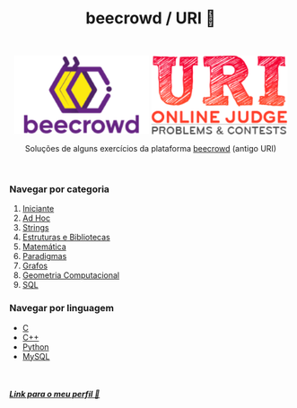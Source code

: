 <h1 align="center">beecrowd / URI 🐝</h1>

&nbsp;

<p align="center">
  <img src="./assets/beecrowd.png" alt="Logo beecrowd" />
  <img src="./assets/uri.png" alt="Logo URI"/>
</p>

<p align="center">Soluções de alguns exercícios da plataforma 
    <a href="https://www.beecrowd.com.br/">beecrowd</a>
    (antigo URI)
</p>

&nbsp;

### Navegar por categoria

1. [Iniciante](https://github.com/heltonricardo/beecrowd-uri/tree/organizando-em-pastas/1-Iniciante)
2. [Ad Hoc](https://github.com/heltonricardo/beecrowd-uri/tree/organizando-em-pastas/2-ad-hoc)
3. [Strings](https://github.com/heltonricardo/beecrowd-uri/tree/organizando-em-pastas/3-strings)
4. [Estruturas e Bibliotecas](https://github.com/heltonricardo/beecrowd-uri/tree/organizando-em-pastas/4-estruturas-e-bibliotecas)
5. [Matemática](https://github.com/heltonricardo/beecrowd-uri/tree/organizando-em-pastas/5-matematica)
6. [Paradigmas](https://github.com/heltonricardo/beecrowd-uri/tree/organizando-em-pastas/6-paradigmas)
7. [Grafos](https://github.com/heltonricardo/beecrowd-uri/tree/organizando-em-pastas/7-grafos)
8. [Geometria Computacional](https://github.com/heltonricardo/beecrowd-uri/tree/organizando-em-pastas/8-geometria-computacional)
9. [SQL](https://github.com/heltonricardo/beecrowd-uri/tree/organizando-em-pastas/9-sql)

### Navegar por linguagem

- [C](https://github.com/heltonricardo/beecrowd-uri/search?l=c)
- [C++](https://github.com/heltonricardo/beecrowd-uri/search?l=c%2B%2B)
- [Python](https://github.com/heltonricardo/beecrowd-uri/search?l=python)
- [MySQL](https://github.com/heltonricardo/beecrowd-uri/search?l=sql)

&nbsp;

##### [Link para o meu perfil 🤠](https://www.beecrowd.com.br/judge/pt/profile/47266)
